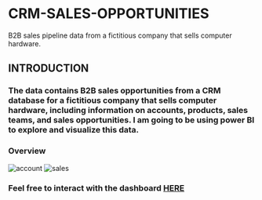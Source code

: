 # CRM-SALES-OPPORTUNITIES
B2B sales pipeline data from a fictitious company that sells computer hardware.
## INTRODUCTION
### The data contains B2B sales opportunities from a CRM database for a fictitious company that sells computer hardware, including information on accounts, products, sales teams, and sales opportunities. I am going to be using power BI to explore and visualize this data.
### Overview
![account](https://github.com/vickkycodes/CRM-SALES-OPPORTUNITIES/assets/103611857/33804129-9fe4-4eca-8dc9-38550c69e0dd)
![sales](https://github.com/vickkycodes/CRM-SALES-OPPORTUNITIES/assets/103611857/c582feb1-b1e1-4e36-8fdb-4293436fd2bb)
### Feel free to interact with the dashboard [HERE](https://app.powerbi.com/view?r=eyJrIjoiYmQ1YmU3MWUtMzhhYS00ZTBhLWEzMzgtMDI2MDc3OWY4YzdjIiwidCI6ImE2MzA5ODMxLTIxMGUtNDllNS04ZmY2LTI5ZGMwMDQxMjU5MCJ9)
